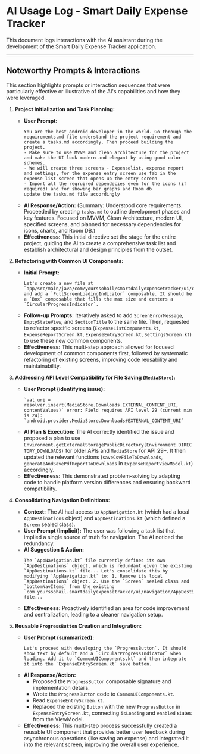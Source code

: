 # AI Usage Log - Smart Daily Expense Tracker

This document logs interactions with the AI assistant during the development of the Smart Daily Expense Tracker application.

---

## Noteworthy Prompts & Interactions

This section highlights prompts or interaction sequences that were particularly effective or illustrative of the AI's capabilities and how they were leveraged.

1.  **Project Initialization and Task Planning:**
    *   **User Prompt:**
        ```
        You are the best android developer in the world. Go through the requirements.md file understand the project requirement and create a tasks.md accordingly. Then proceed building the project.
        - Make sure to use MVVM and clean architecture for the project and make the UI look modern and elegant by using good color schemes. 
        - We will create three screens - Expenselist, expense report and settings, for the expense entry screen use fab in the expense list screen that opens up the entry screen
        - Import all the reqruired dependecies even for the icons (if required) and for showing bar graphs and Room db
        update the tasks.md file accordingly
        ```
    *   **AI Response/Action:** (Summary: Understood core requirements. Proceeded by creating `tasks.md` to outline development phases and key features. Focused on MVVM, Clean Architecture, modern UI, specified screens, and planned for necessary dependencies for icons, charts, and Room DB.)
    *   **Effectiveness:** This initial directive set the stage for the entire project, guiding the AI to create a comprehensive task list and establish architectural and design principles from the outset.

2.  **Refactoring with Common UI Components:**
    *   **Initial Prompt:**
        ```
        Let's create a new file at `app/src/main/java/com/yourssohail/smartdailyexpensetracker/ui/common/CommonUIComponents.kt` and add a `FullScreenLoadingIndicator` composable. It should be a `Box` composable that fills the max size and centers a `CircularProgressIndicator`.
        ```
    *   **Follow-up Prompts:** Iteratively asked to add `ScreenErrorMessage`, `EmptyStateView`, and `SectionTitle` to the same file. Then, requested to refactor specific screens (`ExpenseListComponents.kt`, `ExpenseReportScreen.kt`, `ExpenseEntryScreen.kt`, `SettingsScreen.kt`) to use these new common components.
    *   **Effectiveness:** This multi-step approach allowed for focused development of common components first, followed by systematic refactoring of existing screens, improving code reusability and maintainability.

3.  **Addressing API Level Compatibility for File Saving (`MediaStore`):**
    *   **User Prompt (identifying issue):**
        ```
        `val uri = resolver.insert(MediaStore.Downloads.EXTERNAL_CONTENT_URI, contentValues)` error: Field requires API level 29 (current min is 24): `android.provider.MediaStore.Downloads#EXTERNAL_CONTENT_URI`
        ```
    *   **AI Plan & Execution:** The AI correctly identified the issue and proposed a plan to use `Environment.getExternalStoragePublicDirectory(Environment.DIRECTORY_DOWNLOADS)` for older APIs and `MediaStore` for API 29+. It then updated the relevant functions (`saveCsvFileToDownloads`, `generateAndSavePdfReportToDownloads` in `ExpenseReportViewModel.kt`) accordingly.
    *   **Effectiveness:** This demonstrated problem-solving by adapting code to handle platform version differences and ensuring backward compatibility.

4.  **Consolidating Navigation Definitions:**
    *   **Context:** The AI had access to `AppNavigation.kt` (which had a local `AppDestinations` object) and `AppDestinations.kt` (which defined a `Screen` sealed class).
    *   **User Prompt (Implicit):** The user was following a task list that implied a single source of truth for navigation. The AI noticed the redundancy.
    *   **AI Suggestion & Action:**
        ```
        The `AppNavigation.kt` file currently defines its own `AppDestinations` object, which is redundant given the existing `AppDestinations.kt` file... Let's consolidate this by modifying `AppNavigation.kt` to: 1. Remove its local `AppDestinations` object. 2. Use the `Screen` sealed class and `bottomNavItems` from the existing `com.yourssohail.smartdailyexpensetracker/ui/navigation/AppDestinations.kt` file...
        ```
    *   **Effectiveness:** Proactively identified an area for code improvement and centralization, leading to a cleaner navigation setup.

5.  **Reusable `ProgressButton` Creation and Integration:**
    *   **User Prompt (summarized):**
        ```
        Let's proceed with developing the `ProgressButton`. It should show text by default and a `CircularProgressIndicator` when loading. Add it to `CommonUIComponents.kt` and then integrate it into the `ExpenseEntryScreen.kt` save button.
        ```
    *   **AI Response/Action:**
        *   Proposed the `ProgressButton` composable signature and implementation details.
        *   Wrote the `ProgressButton` code to `CommonUIComponents.kt`.
        *   Read `ExpenseEntryScreen.kt`.
        *   Replaced the existing `Button` with the new `ProgressButton` in `ExpenseEntryScreen.kt`, connecting `isLoading` and `enabled` states from the ViewModel.
    *   **Effectiveness:** This multi-step process successfully created a reusable UI component that provides better user feedback during asynchronous operations (like saving an expense) and integrated it into the relevant screen, improving the overall user experience.

